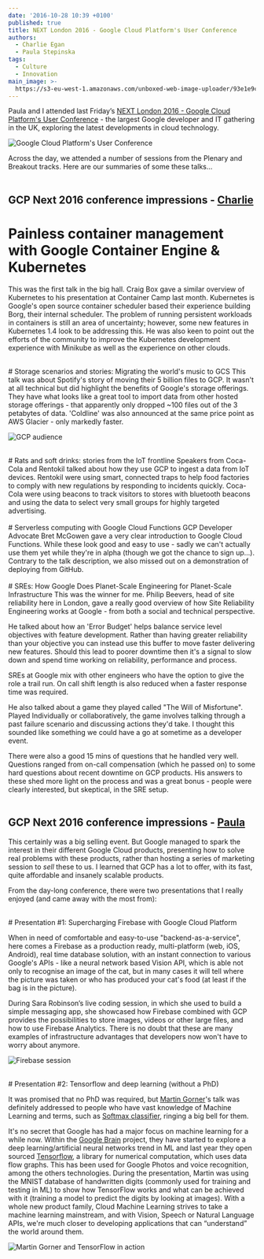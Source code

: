 ```yaml
---
date: '2016-10-28 10:39 +0100'
published: true
title: NEXT London 2016 - Google Cloud Platform's User Conference
authors:
  - Charlie Egan
  - Paula Stepinska
tags:
  - Culture
  - Innovation
main_image: >-
  https://s3-eu-west-1.amazonaws.com/unboxed-web-image-uploader/93e1e9c6c48e2ab1758a026a53227c0e.PNG
---
```

Paula and I attended last Friday’s [NEXT London 2016 - Google Cloud Platform's User Conference](https://cloudplatformonline.com/NEXT2016-London.html) - the largest Google developer and IT gathering in the UK, exploring the latest developments in cloud technology.<br/>

![Google Cloud Platform's User Conference](https://s3-eu-west-1.amazonaws.com/unboxed-web-image-uploader/084722adfe9518b470b225cd21b9e5e8.PNG)

Across the day, we attended a number of sessions from the Plenary and Breakout tracks. Here are our summaries of some these talks... <br/>
<br/>

## GCP Next 2016 conference impressions - [Charlie](https://unboxed.co/people#charlie-egan)

# Painless container management with Google Container Engine & Kubernetes
This was the first talk in the big hall. Craig Box gave a similar overview of
Kubernetes to his presentation at Container Camp last month. Kubernetes is
Google's open source container scheduler based their experience building Borg,
their internal scheduler. The problem of running persistent workloads in
containers is still an area of uncertainty; however, some new features in
Kubernetes 1.4 look to be addressing this. He was also keen to point out the
efforts of the community to improve the Kubernetes development experience
with Minikube as well as the experience on other clouds.<br/>

<br/>
# Storage scenarios and stories: Migrating the world's music to GCS
This talk was about Spotify's story of moving their 5 billion files to GCP. It
wasn't at all technical but did highlight the benefits of Google's storage
offerings. They have what looks like a great tool to import data from other
hosted storage offerings - that apparently only dropped ~100 files out of the 3
petabytes of data. 'Coldline' was also announced at the same price point as AWS
Glacier - only markedly faster.<br/>

![GCP audience](http://imagizer.imageshack.us/a/img922/7448/WzW0xt.jpg)

<br/>
# Rats and soft drinks: stories from the IoT frontline
Speakers from Coca-Cola and Rentokil talked about how they use GCP to ingest a
data from IoT devices. Rentokil were using smart, connected traps to help
food factories to comply with new regulations by responding to incidents quickly.
Coca-Cola were using beacons to track visitors to stores with bluetooth beacons
and using the data to select very small groups for highly targeted advertising.<br/>

<br/>
# Serverless computing with Google Cloud Functions
GCP Developer Advocate Bret McGowen gave a very clear introduction to Google
Cloud Functions. While these look good and easy to use - sadly we can't actually
use them yet while they're in alpha (though we got the chance to sign up...).
Contrary to the talk description, we also missed out on a demonstration of
deploying from GitHub.<br/>

<br/>
# SREs: How Google Does Planet-Scale Engineering for Planet-Scale Infrastructure
This was the winner for me. Philip Beevers, head of site reliability here in
London, gave a really good overview of how Site Reliability Engineering works at
Google - from both a social and technical perspective.<br/>

He talked about how an 'Error Budget' helps balance service level objectives
with feature development. Rather than having greater reliability than your
objective you can instead use this buffer to move faster delivering new
features. Should this lead to poorer downtime then it's a signal to slow down
and spend time working on reliability, performance and process.<br/>

SREs at Google mix with other engineers who have the option to give the role
a trail run. On call shift length is also reduced when a faster response time
was required.<br/>

He also talked about a game they played called "The Will of Misfortune". Played
Individually or collaboratively, the game involves talking through a past failure
scenario and discussing actions they'd take. I thought this sounded like
something we could have a go at sometime as a developer event.<br/>

There were also a good 15 mins of questions that he handled very well. Questions
ranged from on-call compensation (which he passed on) to some hard questions
about recent downtime on GCP products. His answers to these shed more light on
the process and was a great bonus - people were clearly interested, but
skeptical, in the SRE setup.<br/>
<br/>

## GCP Next 2016 conference impressions - [Paula](https://unboxed.co/people#paula-stepinska)

This certainly was a big selling event. But Google managed to spark the interest
in their different Google Cloud products, presenting how to solve real problems
with these products, rather than hosting a series of marketing session to _sell_
these to us. I learned that GCP has a lot to offer, with its fast, quite
affordable and insanely scalable products.<br/>

From the day-long conference, there were two presentations that I really enjoyed
(and came away with the most from):<br/>

<br/>
# Presentation #1: Supercharging Firebase with Google Cloud Platform

When in need of comfortable and easy-to-use "backend-as-a-service", here comes
a Firebase as a production ready, multi-platform (web, iOS, Android), real time
database solution, with an instant connection to various Google's APIs - like
a neural network based Vision API, which is able not only to recognise an image
of the cat, but in many cases it will tell where the picture was taken or who
has produced your cat's food (at least if the bag is in the picture).<br/>

During Sara Robinson’s live coding session, in which she used to build a simple
messaging app, she showcased how Firebase combined with GCP  provides
the possibilities to store images, videos or other large files, and how to use
Firebase Analytics. There is no doubt that these are many examples of
infrastructure advantages that developers now won't have to worry about anymore.<br/>

![Firebase session](http://imageshack.com/a/img921/4791/bGWQv6.jpg)

<br/>
# Presentation #2: Tensorflow and deep learning (without a PhD)

It was promised that no PhD was required, but
[Martin Gorner](https://twitter.com/martin_gorner)'s talk was definitely
addressed to people who have vast knowledge of Machine Learning and terms, such
as [Softmax classifier](https://en.wikipedia.org/wiki/Softmax_function#Neural_networks),
ringing a big bell for them.<br/>

It's no secret that Google has had a major focus on machine learning for a while now.
Within the [Google Brain](https://en.wikipedia.org/wiki/Google_Brain) project,
they have started to explore a deep learning/artificial neural networks trend
in ML and last year they open sourced [Tensorflow](https://www.tensorflow.org/),
a library for numerical computation, which uses data flow graphs. This has been
used for Google Photos and voice recognition, among the others technologies.
During the presentation, Martin was using the MNIST database of handwritten
digits (commonly used for training and testing in ML) to show how TensorFlow
works and what can be achieved with it (training a model to predict the digits
by looking at images). With a whole new product family, Cloud Machine Learning
strives to take a machine learning mainstream, and with Vision, Speech or
Natural Language APIs, we're much closer to developing applications that can
“understand” the world around them.

![Martin Gorner and TensorFlow in action](http://imageshack.com/a/img923/8261/3ZiPHl.jpg)

